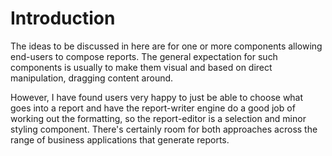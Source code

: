 # Introduction #

The ideas to be discussed in here are for one or more components allowing end-users to compose reports. The general expectation for such components is usually to make them visual and based on direct manipulation, dragging content around.

However, I have found users very happy to just be able to choose what goes into a report and have the report-writer engine do a good job of working out the formatting, so the report-editor is a selection and minor styling component. There's certainly room for both approaches across the range of business applications that generate reports.